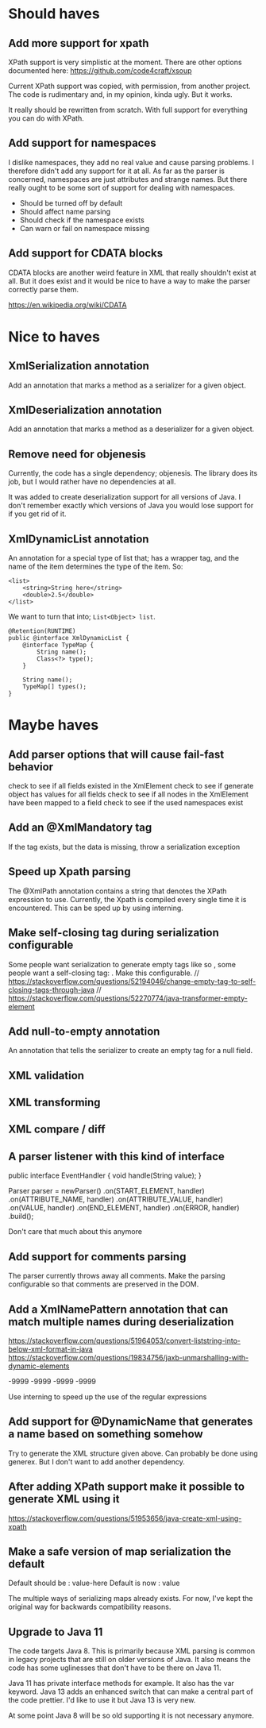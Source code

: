# Should haves

## Add more support for xpath

XPath support is very simplistic at the moment.
There are other options documented here: https://github.com/code4craft/xsoup

Current XPath support was copied, with permission, from another project.
The code is rudimentary and, in my opinion, kinda ugly.
But it works.

It really should be rewritten from scratch.
With full support for everything you can do with XPath.

## Add support for namespaces

I dislike namespaces, they add no real value and cause parsing problems.
I therefore didn't add any support for it at all.
As far as the parser is concerned, namespaces are just attributes and strange names.
But there really ought to be some sort of support for dealing with namespaces.

- Should be turned off by default
- Should affect name parsing
- Should check if the namespace exists
- Can warn or fail on namespace missing

## Add support for CDATA blocks

CDATA blocks are another weird feature in XML that really shouldn't exist at all.
But it does exist and it would be nice to have a way to make the parser correctly parse them.

https://en.wikipedia.org/wiki/CDATA

# Nice to haves

## XmlSerialization annotation

Add an annotation that marks a method as a serializer for a given object.

## XmlDeserialization annotation

Add an annotation that marks a method as a deserializer for a given object.

## Remove need for objenesis

Currently, the code has a single dependency; objenesis.
The library does its job, but I would rather have no dependencies at all.

It was added to create deserialization support for all versions of Java.
I don't remember exactly which versions of Java you would lose support for if you get rid of it.

## XmlDynamicList annotation

An annotation for a special type of list that; has a wrapper tag,
and the name of the item determines the type of the item. So:

```
<list>
    <string>String here</string>
    <double>2.5</double>
</list>
```

We want to turn that into; `List<Object> list`.

```
@Retention(RUNTIME)
public @interface XmlDynamicList {
    @interface TypeMap {
        String name();
        Class<?> type();
    }

    String name();
    TypeMap[] types();
}
```

# Maybe haves

## Add parser options that will cause fail-fast behavior

check to see if all fields existed in the XmlElement
check to see if generate object has values for all fields
check to see if all nodes in the XmlElement have been mapped to a field
check to see if the used namespaces exist

## Add an @XmlMandatory tag

If the tag exists, but the data is missing, throw a serialization exception

## Speed up Xpath parsing

The @XmlPath annotation contains a string that denotes the XPath expression to use.
Currently, the Xpath is compiled every single time it is encountered.
This can be sped up by using interning.

## Make self-closing tag during serialization configurable

Some people want serialization to generate empty tags like so <tag></tag>, some people want a self-closing tag: <tag/>.
Make this configurable.
// https://stackoverflow.com/questions/52194046/change-empty-tag-to-self-closing-tags-through-java
// https://stackoverflow.com/questions/52270774/java-transformer-empty-element

## Add null-to-empty annotation

An annotation that tells the serializer to create an empty tag for a null field.

## XML validation

## XML transforming

## XML compare / diff

## A parser listener with this kind of interface

public interface EventHandler {
void handle(String value);
}

Parser parser = newParser()
.on(START_ELEMENT, handler)
.on(ATTRIBUTE_NAME, handler)
.on(ATTRIBUTE_VALUE, handler)
.on(VALUE, handler)
.on(END_ELEMENT, handler)
.on(ERROR, handler)
.build();

Don't care that much about this anymore

## Add support for comments parsing

The parser currently throws away all comments.
Make the parsing configurable so that comments are preserved in the DOM.

## Add a XmlNamePattern annotation that can match multiple names during deserialization

https://stackoverflow.com/questions/51964053/convert-liststring-into-below-xml-format-in-java
https://stackoverflow.com/questions/19834756/jaxb-unmarshalling-with-dynamic-elements

<xx>
    <s1>
        <X>-9999</X>
        <Y>-9999</Y>
    </s1>
    <s2>
        <X>-9999</X>
        <Y>-9999</Y>
   </s2>
</xx>

Use interning to speed up the use of the regular expressions

## Add support for @DynamicName that generates a name based on something somehow

Try to generate the XML structure given above.
Can probably be done using generex.
But I don't want to add another dependency.

## After adding XPath support make it possible to generate XML using it

https://stackoverflow.com/questions/51953656/java-create-xml-using-xpath

## Make a safe version of map serialization the default

Default should be : <item key="key-here">value-here</item>
Default is now    : <key>value</key>

The multiple ways of serializing maps already exists.
For now, I've kept the original way for backwards compatibility reasons.

## Upgrade to Java 11

The code targets Java 8.
This is primarily because XML parsing is common in legacy projects that are still on older versions of Java.
It also means the code has some uglinesses that don't have to be there on Java 11.

Java 11 has private interface methods for example. It also has the var keyword.
Java 13 adds an enhanced switch that can make a central part of the code prettier.
I'd like to use it but Java 13 is very new.

At some point Java 8 will be so old supporting it is not necessary anymore.
